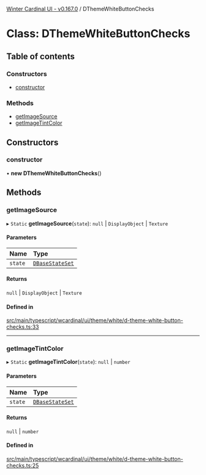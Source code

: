 [Winter Cardinal UI - v0.167.0](../index.md) / DThemeWhiteButtonChecks

# Class: DThemeWhiteButtonChecks

## Table of contents

### Constructors

- [constructor](DThemeWhiteButtonChecks.md#constructor)

### Methods

- [getImageSource](DThemeWhiteButtonChecks.md#getimagesource)
- [getImageTintColor](DThemeWhiteButtonChecks.md#getimagetintcolor)

## Constructors

### constructor

• **new DThemeWhiteButtonChecks**()

## Methods

### getImageSource

▸ `Static` **getImageSource**(`state`): ``null`` \| `DisplayObject` \| `Texture`

#### Parameters

| Name | Type |
| :------ | :------ |
| `state` | [`DBaseStateSet`](../interfaces/DBaseStateSet.md) |

#### Returns

``null`` \| `DisplayObject` \| `Texture`

#### Defined in

[src/main/typescript/wcardinal/ui/theme/white/d-theme-white-button-checks.ts:33](https://github.com/winter-cardinal/winter-cardinal-ui/blob/v0.167.0/src/main/typescript/wcardinal/ui/theme/white/d-theme-white-button-checks.ts#L33)

___

### getImageTintColor

▸ `Static` **getImageTintColor**(`state`): ``null`` \| `number`

#### Parameters

| Name | Type |
| :------ | :------ |
| `state` | [`DBaseStateSet`](../interfaces/DBaseStateSet.md) |

#### Returns

``null`` \| `number`

#### Defined in

[src/main/typescript/wcardinal/ui/theme/white/d-theme-white-button-checks.ts:25](https://github.com/winter-cardinal/winter-cardinal-ui/blob/v0.167.0/src/main/typescript/wcardinal/ui/theme/white/d-theme-white-button-checks.ts#L25)
